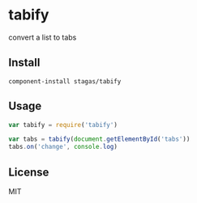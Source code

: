 
# tabify

convert a list to tabs

## Install

`component-install stagas/tabify`

## Usage

```js
var tabify = require('tabify')

var tabs = tabify(document.getElementById('tabs'))
tabs.on('change', console.log)
```

## License

MIT
